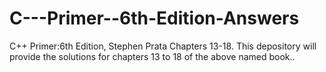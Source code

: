 C---Primer--6th-Edition-Answers
===============================

C++ Primer:6th Edition, Stephen Prata Chapters 13-18.
This depository will provide the solutions for chapters 13 to 18 of the above named book.. 

